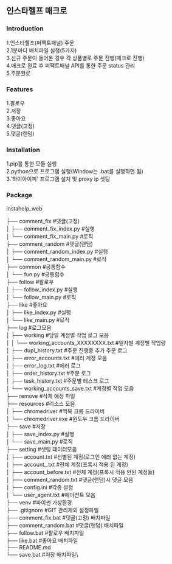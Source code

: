## 인스타헬프 매크로

### Introduction
1.인스타헬프(퍼팩트패널) 주문\
2.1분마다 배치파일 실행(5가지)\
3.신규 주문이 들어온 경우 각 상품별로 주문 진행(매크로 진행)\
4.매크로 완료 후 퍼팩트패널 API를 통한 주문 status 관리\
5.주문완료

### Features
1.팔로우\
2.저장\
3.좋아요\
4.댓글(고정)\
5.댓글(랜덤)

### Installation
1.pip를 통한 모듈 실행\
2.python으로 프로그램 실행(Window는 .bat를 실행하면 됨)\
3.'하이아이피' 프로그램 설치 및 proxy ip 셋팅

### Package
instahelp_web

├── comment_fix #댓글(고정)\
│   ├── comment_fix_index.py #실행\
│   └── comment_fix_main.py #로직\
├── comment_random #댓글(랜덤)\
│   ├── comment_random_index.py #실행\
│   └── comment_random_main.py #로직\
├── common #공통함수\
│   └── fun.py #공통함수\
├── follow #팔로우\
│   ├── follow_index.py #실행\
│   └── follow_main.py #로직\
├── like #좋아요\
│   ├── like_index.py #실행\
│   └── like_main.py #로직\
├── log #로그모음\
│   ├── working #당일 계정별 작업 로그 모음\
│   │   └── working_accounts_XXXXXXXX.txt #일자별 계정별 작업량\
│   ├── dupl_history.txt #주문 진행중 추가 주문 로그\
│   ├── error_accounts.txt #에러 계정 모음\
│   ├── error_log.txt #에러 로그\
│   ├── order_history.txt #주문 로그\
│   ├── task_history.txt #주문별 테스크 로그\
│   └── working_accounts_save.txt #계정별 작업 모음\
├── remove #삭제 예정 파일\
├── resources #리소스 모음\
│   ├── chromedriver #맥북 크롬 드라이버\
│   └── chromedriver.exe #윈도우 크롬 드라이버\
├── save #저장\
│   ├── save_index.py #실행\
│   └── save_main.py #로직\
├── setting #셋팅 데이터모음\
│   ├── account.txt #선별된 계정(로그인 에러 없는 계정)\
│   ├── account_.txt #전체 계정(프록시 적용 된 계정)\
│   ├── account_before.txt #전체 계정(프록시 적용 안된 계정들)\
│   ├── comment_random.txt #댓글(랜덤)시 댓글 모음\
│   ├── config.ini #각종 설정\
│   └── user_agent.txt #에이전트 모음\
├── venv #파이썬 가상환경\
├── .gitignore #GIT 관리제외 설정파일\
├── comment_fix.bat #댓글(고정) 배치파일\
├── comment_random.bat #댓글(랜덤) 배치파일\
├── follow.bat #팔로우 배치파일\
├── like.bat #좋아요 배치파일\
├── README.md\
└── save.bat #저장 배치파일\
    
